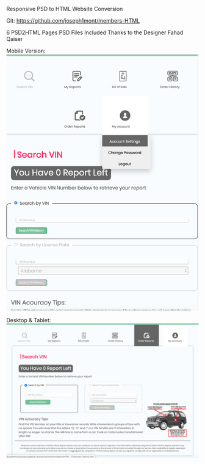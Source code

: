 Responsive PSD to HTML Website Conversion

Git: https://github.com/joseph1mont/members-HTML

6 PSD2HTML Pages
PSD Files Included Thanks to the Designer Fahad Qaiser

Mobile Version:
![Screenshot](m-screenshot.png)

Desktop & Tablet:
![Screenshot](screenshot.png)
